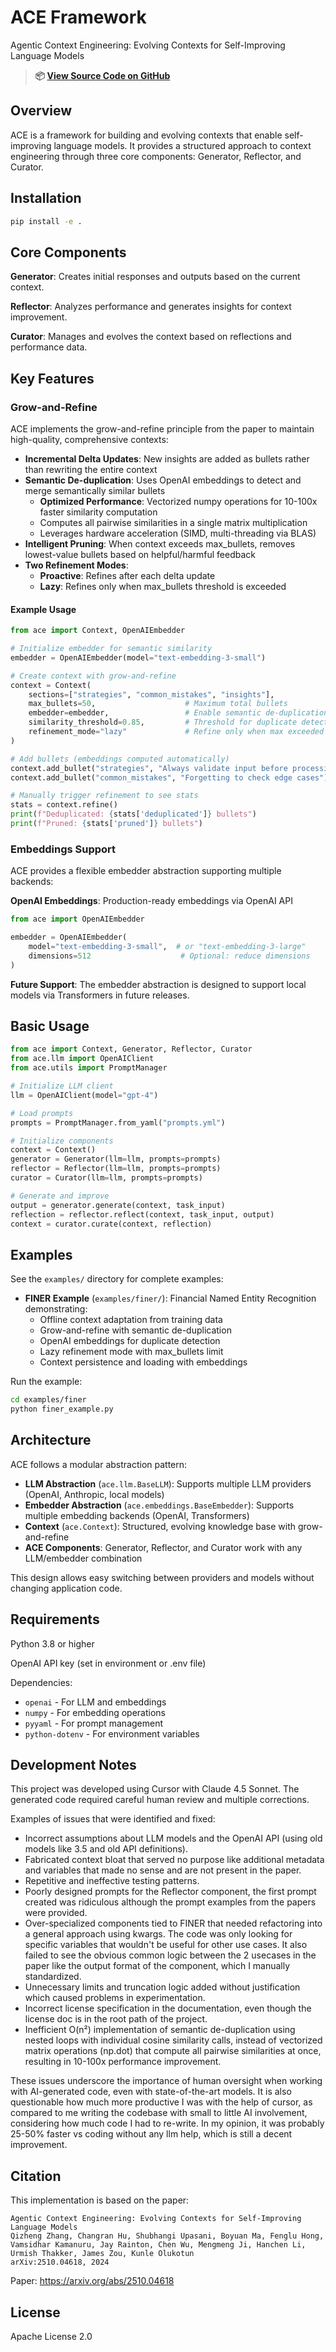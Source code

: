 # ACE Framework

Agentic Context Engineering: Evolving Contexts for Self-Improving Language Models

> **📦 [View Source Code on GitHub](https://github.com/szouki/ace)**

## Overview

ACE is a framework for building and evolving contexts that enable self-improving language models. It provides a structured approach to context engineering through three core components: Generator, Reflector, and Curator.

## Installation

```bash
pip install -e .
```

## Core Components

**Generator**: Creates initial responses and outputs based on the current context.

**Reflector**: Analyzes performance and generates insights for context improvement.

**Curator**: Manages and evolves the context based on reflections and performance data.

## Key Features

### Grow-and-Refine

ACE implements the grow-and-refine principle from the paper to maintain high-quality, comprehensive contexts:

- **Incremental Delta Updates**: New insights are added as bullets rather than rewriting the entire context
- **Semantic De-duplication**: Uses OpenAI embeddings to detect and merge semantically similar bullets
  - **Optimized Performance**: Vectorized numpy operations for 10-100x faster similarity computation
  - Computes all pairwise similarities in a single matrix multiplication
  - Leverages hardware acceleration (SIMD, multi-threading via BLAS)
- **Intelligent Pruning**: When context exceeds max_bullets, removes lowest-value bullets based on helpful/harmful feedback
- **Two Refinement Modes**:
  - **Proactive**: Refines after each delta update
  - **Lazy**: Refines only when max_bullets threshold is exceeded

#### Example Usage

```python
from ace import Context, OpenAIEmbedder

# Initialize embedder for semantic similarity
embedder = OpenAIEmbedder(model="text-embedding-3-small")

# Create context with grow-and-refine
context = Context(
    sections=["strategies", "common_mistakes", "insights"],
    max_bullets=50,                    # Maximum total bullets
    embedder=embedder,                 # Enable semantic de-duplication
    similarity_threshold=0.85,         # Threshold for duplicate detection
    refinement_mode="lazy"             # Refine only when max exceeded
)

# Add bullets (embeddings computed automatically)
context.add_bullet("strategies", "Always validate input before processing")
context.add_bullet("common_mistakes", "Forgetting to check edge cases")

# Manually trigger refinement to see stats
stats = context.refine()
print(f"Deduplicated: {stats['deduplicated']} bullets")
print(f"Pruned: {stats['pruned']} bullets")
```

### Embeddings Support

ACE provides a flexible embedder abstraction supporting multiple backends:

**OpenAI Embeddings**: Production-ready embeddings via OpenAI API
```python
from ace import OpenAIEmbedder

embedder = OpenAIEmbedder(
    model="text-embedding-3-small",  # or "text-embedding-3-large"
    dimensions=512                    # Optional: reduce dimensions
)
```

**Future Support**: The embedder abstraction is designed to support local models via Transformers in future releases.

## Basic Usage

```python
from ace import Context, Generator, Reflector, Curator
from ace.llm import OpenAIClient
from ace.utils import PromptManager

# Initialize LLM client
llm = OpenAIClient(model="gpt-4")

# Load prompts
prompts = PromptManager.from_yaml("prompts.yml")

# Initialize components
context = Context()
generator = Generator(llm=llm, prompts=prompts)
reflector = Reflector(llm=llm, prompts=prompts)
curator = Curator(llm=llm, prompts=prompts)

# Generate and improve
output = generator.generate(context, task_input)
reflection = reflector.reflect(context, task_input, output)
context = curator.curate(context, reflection)
```

## Examples

See the `examples/` directory for complete examples:

- **FINER Example** (`examples/finer/`): Financial Named Entity Recognition demonstrating:
  - Offline context adaptation from training data
  - Grow-and-refine with semantic de-duplication
  - OpenAI embeddings for duplicate detection
  - Lazy refinement mode with max_bullets limit
  - Context persistence and loading with embeddings

Run the example:
```bash
cd examples/finer
python finer_example.py
```

## Architecture

ACE follows a modular abstraction pattern:

- **LLM Abstraction** (`ace.llm.BaseLLM`): Supports multiple LLM providers (OpenAI, Anthropic, local models)
- **Embedder Abstraction** (`ace.embeddings.BaseEmbedder`): Supports multiple embedding backends (OpenAI, Transformers)
- **Context** (`ace.Context`): Structured, evolving knowledge base with grow-and-refine
- **ACE Components**: Generator, Reflector, and Curator work with any LLM/embedder combination

This design allows easy switching between providers and models without changing application code.

## Requirements

Python 3.8 or higher

OpenAI API key (set in environment or .env file)

Dependencies:
- `openai` - For LLM and embeddings
- `numpy` - For embedding operations
- `pyyaml` - For prompt management
- `python-dotenv` - For environment variables

## Development Notes

This project was developed using Cursor with Claude 4.5 Sonnet. The generated code required careful human review and multiple corrections. 

Examples of issues that were identified and fixed:

* Incorrect assumptions about LLM models and the OpenAI API (using old models like 3.5 and old API definitions).
* Fabricated context bloat that served no purpose like additional metadata and variables that made no sense and are not present in the paper.
* Repetitive and ineffective testing patterns.
* Poorly designed prompts for the Reflector component, the first prompt created was ridiculous although the prompt examples from the papers were provided.
* Over-specialized components tied to FINER that needed refactoring into a general approach using kwargs. The code was only looking for specific variables that wouldn't be useful for other use cases. It also failed to see the obvious common logic between the 2 usecases in the paper like the output format of the component, which I manually standardized.
* Unnecessary limits and truncation logic added without justification which caused problems in experimentation.
* Incorrect license specification in the documentation, even though the license doc is in the root path of the project.
* Inefficient O(n²) implementation of semantic de-duplication using nested loops with individual cosine similarity calls, instead of vectorized matrix operations (np.dot) that compute all pairwise similarities at once, resulting in 10-100x performance improvement.

These issues underscore the importance of human oversight when working with AI-generated code, even with state-of-the-art models. It is also questionable how much more productive I was with the help of cursor, as compared to me writing the codebase with small to little AI involvement, considering how much code I had to re-write. In my opinion, it was probably 25-50% faster vs coding without any llm help, which is still a decent improvement.
## Citation

This implementation is based on the paper:

```
Agentic Context Engineering: Evolving Contexts for Self-Improving Language Models
Qizheng Zhang, Changran Hu, Shubhangi Upasani, Boyuan Ma, Fenglu Hong, 
Vamsidhar Kamanuru, Jay Rainton, Chen Wu, Mengmeng Ji, Hanchen Li, 
Urmish Thakker, James Zou, Kunle Olukotun
arXiv:2510.04618, 2024
```

Paper: https://arxiv.org/abs/2510.04618

## License

Apache License 2.0

